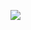 <p align="left">
<img src="https://github.com/djtoler/Deploying-a-Python-App-onto-AWS-ECS-with-AWS-Fargate/blob/main/Deployment_8.drawio%20(1).png">
</p>
